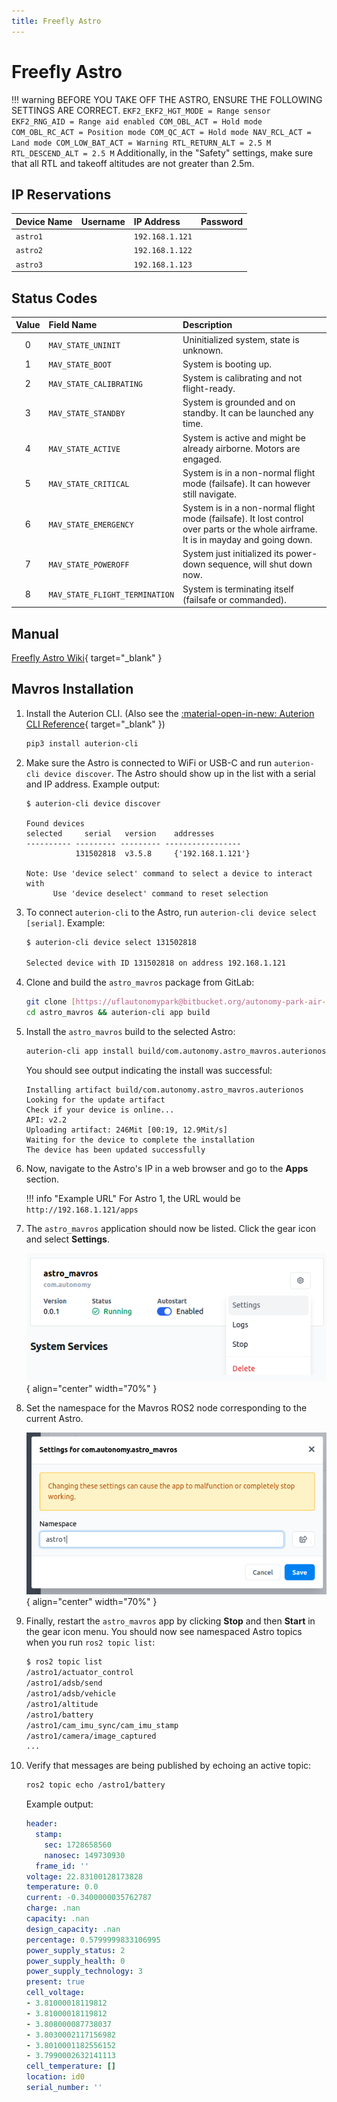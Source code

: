 ```yaml
---
title: Freefly Astro
---
```


# Freefly Astro

!!! warning
    BEFORE YOU TAKE OFF THE ASTRO, ENSURE THE FOLLOWING SETTINGS ARE CORRECT.
	```
	EKF2_EKF2_HGT_MODE = Range sensor
	EKF2_RNG_AID = Range aid enabled
	COM_OBL_ACT = Hold mode
	COM_OBL_RC_ACT = Position mode
	COM_QC_ACT = Hold mode
	NAV_RCL_ACT = Land mode
	COM_LOW_BAT_ACT = Warning
	RTL_RETURN_ALT = 2.5 M
	RTL_DESCEND_ALT = 2.5 M
	```
	Additionally, in the "Safety" settings, make sure that all RTL and takeoff altitudes are not greater than 2.5m.

## IP Reservations

| Device Name | Username | IP Address    | Password |
| :---------- | :------- | :------------ | :------- |
| `astro1`    |          | `192.168.1.121` |          |
| `astro2`    |          | `192.168.1.122` |          |
| `astro3`    |          | `192.168.1.123` |          |

## Status Codes

| Value | Field Name                 | Description                                                                                       |
| :---: | :------------------------- | :------------------------------------------------------------------------------------------------ |
|   0   | `MAV_STATE_UNINIT`         | Uninitialized system, state is unknown.                                                           |
|   1   | `MAV_STATE_BOOT`           | System is booting up.                                                                             |
|   2   | `MAV_STATE_CALIBRATING`    | System is calibrating and not flight-ready.                                                       |
|   3   | `MAV_STATE_STANDBY`        | System is grounded and on standby. It can be launched any time.                                   |
|   4   | `MAV_STATE_ACTIVE`         | System is active and might be already airborne. Motors are engaged.                               |
|   5   | `MAV_STATE_CRITICAL`       | System is in a non-normal flight mode (failsafe). It can however still navigate.                  |
|   6   | `MAV_STATE_EMERGENCY`      | System is in a non-normal flight mode (failsafe). It lost control over parts or the whole airframe. It is in mayday and going down. |
|   7   | `MAV_STATE_POWEROFF`       | System just initialized its power-down sequence, will shut down now.                              |
|   8   | `MAV_STATE_FLIGHT_TERMINATION` | System is terminating itself (failsafe or commanded).                                           |

## Manual

[Freefly Astro Wiki](https://freefly.gitbook.io/astro-public){ target="_blank" }

## Mavros Installation

1.  Install the Auterion CLI. (Also see the [:material-open-in-new: Auterion CLI Reference](https://docs.auterion.com/app-development/resources/auterion-cli){ target="_blank" })
    ```bash
    pip3 install auterion-cli
    ```

2.  Make sure the Astro is connected to WiFi or USB-C and run `auterion-cli device discover`. The Astro should show up in the list with a serial and IP address. Example output:
    ```text
    $ auterion-cli device discover

    Found devices
    selected     serial   version    addresses
    ---------- --------- --------- -----------------
               131502818  v3.5.8     {'192.168.1.121'}

    Note: Use 'device select' command to select a device to interact with
          Use 'device deselect' command to reset selection
    ```

3.  To connect `auterion-cli` to the Astro, run `auterion-cli device select [serial]`. Example:
    ```bash
    $ auterion-cli device select 131502818

    Selected device with ID 131502818 on address 192.168.1.121
    ```

4.  Clone and build the `astro_mavros` package from GitLab:
    ```bash
    git clone [https://uflautonomypark@bitbucket.org/autonomy-park-air-team/astro_mavros.git](https://uflautonomypark@bitbucket.org/autonomy-park-air-team/astro_mavros.git)
    cd astro_mavros && auterion-cli app build
    ```

5.  Install the `astro_mavros` build to the selected Astro:
    ```bash
    auterion-cli app install build/com.autonomy.astro_mavros.auterionos
    ```
    You should see output indicating the install was successful:
    ```text
    Installing artifact build/com.autonomy.astro_mavros.auterionos
    Looking for the update artifact
    Check if your device is online...
    API: v2.2
    Uploading artifact: 246Mit [00:19, 12.9Mit/s]
    Waiting for the device to complete the installation
    The device has been updated successfully
    ```

6.  Now, navigate to the Astro's IP in a web browser and go to the **Apps** section.

    !!! info "Example URL"
        For Astro 1, the URL would be `http://192.168.1.121/apps`

7.  The `astro_mavros` application should now be listed. Click the gear icon and select **Settings**.

    ![Astro Mavros Settings](../images/freefly/astro_mavros_settings.png){ align="center" width="70%" }

8.  Set the namespace for the Mavros ROS2 node corresponding to the current Astro.

    ![Astro Mavros Namespace](../images/freefly/astro_mavros_ns.png){ align="center" width="70%" }

9.  Finally, restart the `astro_mavros` app by clicking **Stop** and then **Start** in the gear icon menu. You should now see namespaced Astro topics when you run `ros2 topic list`:
    ```bash
    $ ros2 topic list
    /astro1/actuator_control
    /astro1/adsb/send
    /astro1/adsb/vehicle
    /astro1/altitude
    /astro1/battery
    /astro1/cam_imu_sync/cam_imu_stamp
    /astro1/camera/image_captured
    ...
    ```

10. Verify that messages are being published by echoing an active topic:
    ```bash
    ros2 topic echo /astro1/battery
    ```
    Example output:
    ```yaml
    header:
      stamp:
        sec: 1728658560
        nanosec: 149730930
      frame_id: ''
    voltage: 22.83100128173828
    temperature: 0.0
    current: -0.3400000035762787
    charge: .nan
    capacity: .nan
    design_capacity: .nan
    percentage: 0.5799999833106995
    power_supply_status: 2
    power_supply_health: 0
    power_supply_technology: 3
    present: true
    cell_voltage:
    - 3.81000018119812
    - 3.81000018119812
    - 3.808000087738037
    - 3.8030002117156982
    - 3.8010001182556152
    - 3.7990002632141113
    cell_temperature: []
    location: id0
    serial_number: ''
    ```